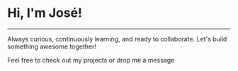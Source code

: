 # Hi, I'm José!
---

Always curious, continuously learning, and ready to collaborate. Let's build something awesome together!

Feel free to check out my projects or drop me a message
